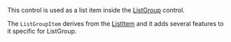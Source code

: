This control is used as a list item inside the [ListGroup](/docs/controls/bootstrap/ListGroup/{branch}) control.

The `ListGroupItem` derives from the [ListItem](/docs/controls/bootstrap/ListItem/{branch}) and it adds several features to it specific for ListGroup.